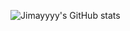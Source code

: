 ![Jimayyyy's GitHub stats](https://github-readme-stats.vercel.app/api?username=jimayyyy&show_icons=true&theme=radical)
